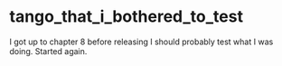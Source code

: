 # tango_that_i_bothered_to_test
I got up to chapter 8 before releasing I should probably test what I was doing. Started again.

